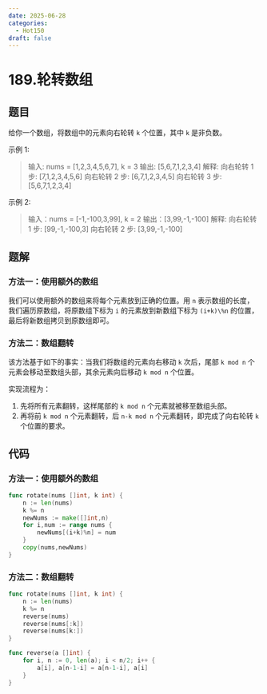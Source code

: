 ```yaml
---
date: 2025-06-28
categories:
  - Hot150
draft: false
---
```


# 189.轮转数组

## 题目

给你一个数组，将数组中的元素向右轮转 `k` 个位置，其中 `k` 是非负数。

示例 1:

> 输入: nums = [1,2,3,4,5,6,7], k = 3
> 输出: [5,6,7,1,2,3,4]
> 解释:
> 向右轮转 1 步: [7,1,2,3,4,5,6]
> 向右轮转 2 步: [6,7,1,2,3,4,5]
> 向右轮转 3 步: [5,6,7,1,2,3,4]

示例 2:

> 输入：nums = [-1,-100,3,99], k = 2
> 输出：[3,99,-1,-100]
> 解释: 
> 向右轮转 1 步: [99,-1,-100,3]
> 向右轮转 2 步: [3,99,-1,-100]

## 题解

### 方法一：使用额外的数组

我们可以使用额外的数组来将每个元素放到正确的位置。用 `n` 表示数组的长度，我们遍历原数组，将原数组下标为 `i` 的元素放到新数组下标为 `(i+k)\%n` 的位置，最后将新数组拷贝到原数组即可。

### 方法二：数组翻转

该方法基于如下的事实：当我们将数组的元素向右移动 `k` 次后，尾部 `k mod n` 个元素会移动至数组头部，其余元素向后移动 `k mod n` 个位置。

实现流程为：

1. 先将所有元素翻转，这样尾部的 `k mod n` 个元素就被移至数组头部。
2. 再将前 `k mod n` 个元素翻转，后 `n-k mod n` 个元素翻转，即完成了向右轮转 `k` 个位置的要求。

## 代码
### 方法一：使用额外的数组

```go
func rotate(nums []int, k int) {
    n := len(nums)
    k %= n
    newNums := make([]int,n)
    for i,num := range nums {
        newNums[(i+k)%n] = num
    }
    copy(nums,newNums)
}
```

### 方法二：数组翻转


```go
func rotate(nums []int, k int) {
    n := len(nums)
    k %= n
    reverse(nums)
    reverse(nums[:k])
    reverse(nums[k:])
}

func reverse(a []int) {
    for i, n := 0, len(a); i < n/2; i++ {
        a[i], a[n-1-i] = a[n-1-i], a[i]
    }
}
```
